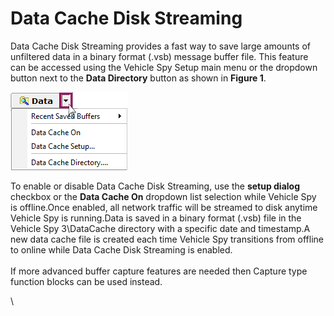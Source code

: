 # Data Cache Disk Streaming

Data Cache Disk Streaming provides a fast way to save large amounts of unfiltered data in a binary format (.vsb) message buffer file. This feature can be accessed using the Vehicle Spy Setup main menu or the dropdown button next to the **Data Directory** button as shown in **Figure 1**.

![Figure 1: The dropdown button next to Data Directory can be clicked to see Data Cache selections.](../../.gitbook/assets/spydatacache.gif)

To enable or disable Data Cache Disk Streaming, use the **setup dialog** checkbox or the **Data Cache On** dropdown list selection while Vehicle Spy is offline.Once enabled, all network traffic will be streamed to disk anytime Vehicle Spy is running.Data is saved in a binary format (.vsb) file in the Vehicle Spy 3\DataCache directory with a specific date and timestamp.A new data cache file is created each time Vehicle Spy transitions from offline to online while Data Cache Disk Streaming is enabled.\
\
If more advanced buffer capture features are needed then Capture type function blocks can be used instead.

\
